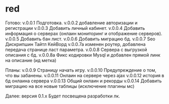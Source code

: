 # red
Готово:
v.0.0.1 Подготовка.
v.0.0.2 добавление авторизации и регистрации
v.0.0.3 Добавить личный кабинет.
v.0.0.4 Добавить информация о серверах (онлаин мониторинг и отображение серверов).
v.0.0.5 Добавить бан лист.
v.0.0.6 Добавить миграцию бд.
v.0.0.7 Seo Дискрипшин Тайтл КейВорд
v.0.0.7a изменен роутер, добавлена передача странице ласт параметра.
v.0.0.8 Сервера с выгрузкой описания с бд.
v.0.0.8a Фикс кодировки Mysql и добавлен прямой линк на описание (ид метка)


Планы:
v.0.0.9 Страницу начать игру.
v.0.0.10 Предупреждение о том, что вы забанены.
v.0.0.11 Онлаин на сервере через ajax
v.0.0.12 история в бд онлаина сервера
v.0.0.13 Общий онлаин и рекорды
v.0.0.14 Добавить миграцию на все новые таблицы (исключение плагины мс)


Далее:
версия 0.1.х Будет посвещена разработки лк.


